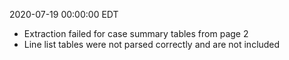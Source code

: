2020-07-19 00:00:00 EDT


- Extraction failed for case summary tables from page 2
- Line list tables were not parsed correctly and are not included
